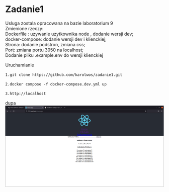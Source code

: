 # Zadanie1


Usluga zostala opracowana na bazie laboratorium 9 \
      Zmienione rzeczy:\
      Dockerfile : uzywanie uzytkownika node , dodanie wersji dev;\
      docker-compose: dodanie wersji dev i klienckiej;\
      Strona: dodanie podstron, zmiana css;\
      Port: zmiana portu 3050 na localhost;\
      Dodanie pliku .example.env do wersji klienckiej
      
      
Uruchamianie
```
1.git clone https://github.com/karolwos/zadanie1.git 
```

```
2.docker compose -f docker-compose.dev.yml up 
```

```
3.http://localhost
```


dupa
    ![Test Image 2](https://github.com/karolwos/zadanie1/blob/main/client/src/screen.png)
